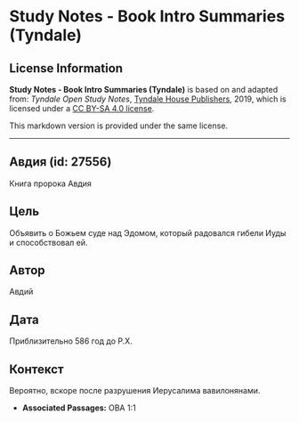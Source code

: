 # Study Notes - Book Intro Summaries (Tyndale)

## License Information

**Study Notes - Book Intro Summaries (Tyndale)** is based on and adapted from: _Tyndale Open Study Notes_, [Tyndale House Publishers](https://tyndaleopenresources.com/), 2019, which is licensed under a [CC BY-SA 4.0 license](https://creativecommons.org/licenses/by-sa/4.0/legalcode.en).

This markdown version is provided under the same license.



--------------------------------

## Авдия (id: 27556)

Книга пророка Авдия

Цель
----

Объявить о Божьем суде над Эдомом, который радовался гибели Иуды и способствовал ей.

Автор
-----

Авдий

Дата
----

Приблизительно 586 год до Р.Х.

Контекст
--------

Вероятно, вскоре после разрушения Иерусалима вавилонянами.

* **Associated Passages:** OBA 1:1

